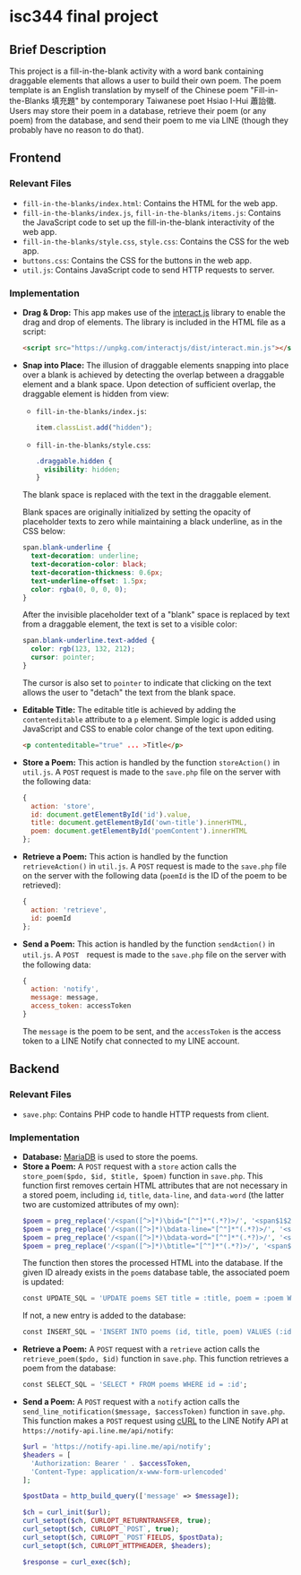 # isc344 final project
## Brief Description
This project is a fill-in-the-blank activity with a word bank containing draggable elements that allows a user to build their own poem. The poem template is an English translation by myself of the Chinese poem "Fill-in-the-Blanks 填充題" by contemporary Taiwanese poet Hsiao I-Hui 蕭詒徽. Users may store their poem in a database, retrieve their poem (or any poem) from the database, and send their poem to me via LINE (though they probably have no reason to do that).

## Frontend

### Relevant Files
* `fill-in-the-blanks/index.html`: Contains the HTML for the web app.
* `fill-in-the-blanks/index.js`, `fill-in-the-blanks/items.js`: Contains the JavaScript code to set up the fill-in-the-blank interactivity of the web app.
* `fill-in-the-blanks/style.css`, `style.css`: Contains the CSS for the web app.
* `buttons.css`: Contains the CSS for the buttons in the web app.
* `util.js`: Contains JavaScript code to send HTTP requests to server.

### Implementation
* **Drag & Drop:** This app makes use of the [interact.js](https://interactjs.io/) library to enable the drag and drop of elements. The library is included in the HTML file as a script:
  ```html
  <script src="https://unpkg.com/interactjs/dist/interact.min.js"></script>
  ```
* **Snap into Place:** The illusion of draggable elements snapping into place over a blank is achieved by detecting the overlap between a draggable element and a blank space. Upon detection of sufficient overlap, the draggable element is hidden from view:
  * `fill-in-the-blanks/index.js`:
    ```js
    item.classList.add("hidden");
    ```
  * `fill-in-the-blanks/style.css`:
    ```css
    .draggable.hidden {
      visibility: hidden;
    }
    ```
  The blank space is replaced with the text in the draggable element.
  
  Blank spaces are originally initialized by setting the opacity of placeholder texts to zero while maintaining a black underline, as in the CSS below:

  ```css
  span.blank-underline {
    text-decoration: underline;
    text-decoration-color: black;
    text-decoration-thickness: 0.6px;
    text-underline-offset: 1.5px;
    color: rgba(0, 0, 0, 0);
  }
  ```
  After the invisible placeholder text of a "blank" space is replaced by text from a draggable element, the text is set to a visible color:
  ```css
  span.blank-underline.text-added {
    color: rgb(123, 132, 212);
    cursor: pointer;
  }
  ```
  The cursor is also set to `pointer` to indicate that clicking on the text allows the user to "detach" the text from the blank space.
* **Editable Title:** The editable title is achieved by adding the `contenteditable` attribute to a `p` element. Simple logic is added using JavaScript and CSS to enable color change of the text upon editing.
  ```html
  <p contenteditable="true" ... >Title</p>
  ```
* **Store a Poem:** This action is handled by the function `storeAction()` in `util.js`. A `POST` request is made to the `save.php` file on the server with the following data:
  ```js
  {
    action: 'store',
    id: document.getElementById('id').value,
    title: document.getElementById('own-title').innerHTML,
    poem: document.getElementById('poemContent').innerHTML
  };
  ```
* **Retrieve a Poem:** This action is handled by the function `retrieveAction()` in `util.js`. A `POST` request is made to the `save.php` file on the server with the following data (`poemId` is the ID of the poem to be retrieved):
  ```js
  {
    action: 'retrieve',
    id: poemId
  };
  ```
* **Send a Poem:** This action is handled by the function `sendAction()` in `util.js`. A `POST`　request is made to the `save.php` file on the server with the following data:
  ```js
  {
    action: 'notify',
    message: message,
    access_token: accessToken
  }
  ```
  The `message` is the poem to be sent, and the `accessToken` is the access token to a LINE Notify chat connected to my LINE account.


## Backend
### Relevant Files
* `save.php`: Contains PHP code to handle HTTP requests from client.

### Implementation
* **Database:** [MariaDB](https://mariadb.org/) is used to store the poems.
* **Store a Poem:** A `POST` request with a `store` action calls the `store_poem($pdo, $id, $title, $poem)` function in `save.php`. This function first removes certain HTML attributes that are not necessary in a stored poem, including `id`, `title`, `data-line`, and `data-word` (the latter two are customized attributes of my own):
  ```php
  $poem = preg_replace('/<span([^>]*)\bid="[^"]*"(.*?)>/', '<span$1$2>', $poem);
  $poem = preg_replace('/<span([^>]*)\bdata-line="[^"]*"(.*?)>/', '<span$1$2>', $poem);
  $poem = preg_replace('/<span([^>]*)\bdata-word="[^"]*"(.*?)>/', '<span$1$2>', $poem);
  $poem = preg_replace('/<span([^>]*)\btitle="[^"]*"(.*?)>/', '<span$1$2>', $poem);
  ```
  The function then stores the processed HTML into the database. If the given ID already exists in the `poems` database table, the associated poem is updated:
  ```sql
  const UPDATE_SQL = 'UPDATE poems SET title = :title, poem = :poem WHERE id = :id';
  ```
   If not, a new entry is added to the database:
   ```sql
   const INSERT_SQL = 'INSERT INTO poems (id, title, poem) VALUES (:id, :title, :poem)';
   ```
* **Retrieve a Poem:** A `POST` request with a `retrieve` action calls the `retrieve_poem($pdo, $id)` function in `save.php`. This function retrieves a poem from the database:
  ```sql
  const SELECT_SQL = 'SELECT * FROM poems WHERE id = :id';
  ```
* **Send a Poem:** A `POST` request with a `notify` action calls the `send_line_notification($message, $accessToken)` function in `save.php`. This function makes a `POST` request using [cURL](https://www.php.net/manual/en/book.curl.php) to the LINE Notify API at `https://notify-api.line.me/api/notify`:
  ```php
  $url = 'https://notify-api.line.me/api/notify';
  $headers = [
    'Authorization: Bearer ' . $accessToken,
    'Content-Type: application/x-www-form-urlencoded'
  ];

  $postData = http_build_query(['message' => $message]);

  $ch = curl_init($url);
  curl_setopt($ch, CURLOPT_RETURNTRANSFER, true);
  curl_setopt($ch, CURLOPT_`POST`, true);
  curl_setopt($ch, CURLOPT_`POST`FIELDS, $postData);
  curl_setopt($ch, CURLOPT_HTTPHEADER, $headers);

  $response = curl_exec($ch);
  ```
